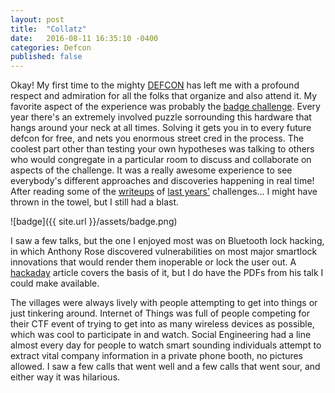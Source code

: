 ```yaml
---
layout: post
title:  "Collatz"
date:   2016-08-11 16:35:10 -0400
categories: Defcon
published: false
---
```


Okay! My first time to the mighty [DEFCON](https://www.defcon.org/) has left me with a profound respect and admiration for all the folks that organize and also attend it. My favorite aspect of the experience was probably the [badge challenge](http://co9.io/post/148716614744/defcon-24-badge-challenge). Every year there's an extremely involved puzzle sorrounding this hardware that hangs around your neck at all times. Solving it gets you in to every future defcon for free, and nets you enormous street cred in the process. The coolest part other than testing your own hypotheses was talking to others who would congregate in a particular room to discuss and collaborate on aspects of the challenge. It was a really awesome experience to see everybody's different approaches and discoveries happening in real time! After reading some of the [writeups](http://potatohatsecurity.tumblr.com/post/126411303994/defcon-23-badge-challenge) of [last years'](http://potatohatsecurity.tumblr.com/post/94565729529/defcon-22-badge-challenge-walkthrough) challenges... I might have thrown in the towel, but I still had a blast.

![badge]({{ site.url }}/assets/badge.png)

I saw a few talks, but the one I enjoyed most was on Bluetooth lock hacking, in which Anthony Rose discovered vulnerabilities on most major smartlock innovations that would render them inoperable or lock the user out. A [hackaday](http://hackaday.com/2016/08/08/the-terrible-security-of-bluetooth-locks/) article covers the basis of it, but I do have the PDFs from his talk I could make available.

The villages were always lively with people attempting to get into things or just tinkering around. Internet of Things was full of people competing for their CTF event of trying to get into as many wireless devices as possible, which was cool to participate in and watch. Social Engineering had a line almost every day for people to watch smart sounding individuals attempt to extract vital company information in a private phone booth, no pictures allowed. I saw a few calls that went well and a few calls that went sour, and either way it was hilarious.
